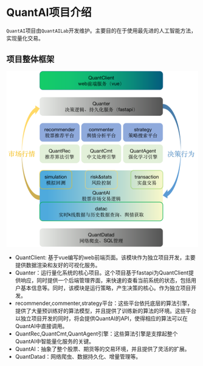 # QuantAI项目介绍

`QuantAI`项目由`QuantAILab`开发维护。主要目的在于使用最先进的人工智能方法，实现量化交易。

## 项目整体框架

![项目整体框架](assert/framework.png)

- QuantClient: 基于vue编写的web前端页面。该模块作为独立项目开发，主要提供数据渲染和友好的可视化服务。
- Quanter：运行量化系统的核心项目。这个项目基于fastapi为QuantClient提供响应，同时提供一个后端管理界面，来快速的查看当前系统的状态，包括用户基本信息等。同时，该模块是运行策略，产生决策的核心。作为独立项目开发。
- recommender,commenter,strategy平台：这些平台依托底层的算法引擎，提供了大量预训练好的算法模型，并且提供了训练新的算法的环境。这些平台以独立项目开发的同时，将会提供QuantAI的API，使得相应的算法可以在QuantAI中直接调用。
- QuantRec,QuantCmt,QuantAgent引擎：这些算法引擎是支撑起整个QuantAI中智能量化服务的关键。
- QuantAI：抽象了整个股票、期货等的交易环境，并且提供了灵活的扩展。
- QuantDatad：网络爬虫、数据持久化、增量管理等。
